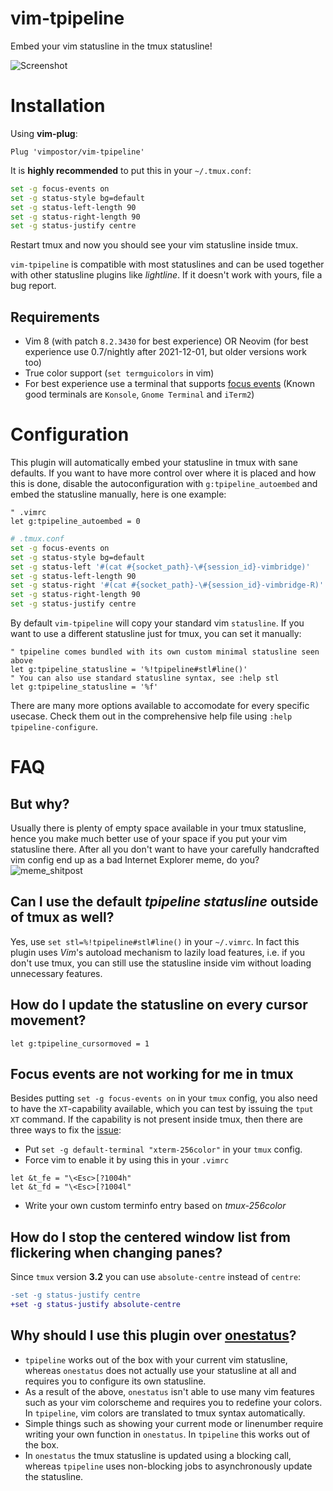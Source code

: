 # vim-tpipeline

Embed your vim statusline in the tmux statusline!

![Screenshot](https://user-images.githubusercontent.com/21310755/106371530-bdacd780-6365-11eb-8d98-1df0eb3830f1.png)
# Installation

Using **vim-plug**:

```vim
Plug 'vimpostor/vim-tpipeline'
```

It is **highly recommended** to put this in your `~/.tmux.conf`:

```bash
set -g focus-events on
set -g status-style bg=default
set -g status-left-length 90
set -g status-right-length 90
set -g status-justify centre
```

Restart tmux and now you should see your vim statusline inside tmux.

`vim-tpipeline` is compatible with most statuslines and can be used together with other statusline plugins like *lightline*. If it doesn't work with yours, file a bug report.

## Requirements

- Vim 8 (with patch `8.2.3430` for best experience) OR Neovim (for best experience use 0.7/nightly after 2021-12-01, but older versions work too)
- True color support (`set termguicolors` in vim)
- For best experience use a terminal that supports [focus events](https://invisible-island.net/xterm/ctlseqs/ctlseqs.html#h3-FocusIn_FocusOut) (Known good terminals are `Konsole`, `Gnome Terminal` and `iTerm2`)

# Configuration

This plugin will automatically embed your statusline in tmux with sane defaults.
If you want to have more control over where it is placed and how this is done, disable the autoconfiguration with `g:tpipeline_autoembed` and embed the statusline manually, here is one example:

```vim
" .vimrc
let g:tpipeline_autoembed = 0
```

```bash
# .tmux.conf
set -g focus-events on
set -g status-style bg=default
set -g status-left '#(cat #{socket_path}-\#{session_id}-vimbridge)'
set -g status-left-length 90
set -g status-right '#(cat #{socket_path}-\#{session_id}-vimbridge-R)'
set -g status-right-length 90
set -g status-justify centre
```

By default `vim-tpipeline` will copy your standard vim `statusline`.
If you want to use a different statusline just for tmux, you can set it manually:

```vim
" tpipeline comes bundled with its own custom minimal statusline seen above
let g:tpipeline_statusline = '%!tpipeline#stl#line()'
" You can also use standard statusline syntax, see :help stl
let g:tpipeline_statusline = '%f'
```

There are many more options available to accomodate for every specific usecase. Check them out in the comprehensive help file using `:help tpipeline-configure`.

# FAQ

## But why?

Usually there is plenty of empty space available in your tmux statusline, hence you make much better use of your space if you put your vim statusline there.
After all you don't want to have your carefully handcrafted vim config end up as a bad Internet Explorer meme, do you?
![meme_shitpost](https://user-images.githubusercontent.com/21310755/108243701-a71cc380-714e-11eb-9274-bc1cdb3590af.png)


## Can I use the default *tpipeline statusline* outside of tmux as well?

Yes, use `set stl=%!tpipeline#stl#line()` in your `~/.vimrc`. In fact this plugin uses *Vim*'s autoload mechanism to lazily load features, i.e. if you don't use tmux, you can still use the statusline inside vim without loading unnecessary features.

## How do I update the statusline on every cursor movement?

```vim
let g:tpipeline_cursormoved = 1
```

## Focus events are not working for me in tmux

Besides putting `set -g focus-events on` in your `tmux` config, you also need to have the `XT`-capability available, which you can test by issuing the `tput XT` command. If the capability is not present inside tmux, then there are three ways to fix the [issue](https://github.com/tmux/tmux/issues/2606):

- Put `set -g default-terminal "xterm-256color"` in your `tmux` config.
- Force vim to enable it by using this in your `.vimrc`
```vim
let &t_fe = "\<Esc>[?1004h"
let &t_fd = "\<Esc>[?1004l"
```
- Write your own custom terminfo entry based on *tmux-256color*

## How do I stop the centered window list from flickering when changing panes?

Since `tmux` version **3.2** you can use `absolute-centre` instead of `centre`:
```diff
-set -g status-justify centre
+set -g status-justify absolute-centre
```

## Why should I use this plugin over [onestatus](https://github.com/narajaon/onestatus)?

- `tpipeline` works out of the box with your current vim statusline, whereas `onestatus` does not actually use your statusline at all and requires you to configure its own statusline.
- As a result of the above, `onestatus` isn't able to use many vim features such as your vim colorscheme and requires you to redefine your colors. In `tpipeline`, vim colors are translated to tmux syntax automatically.
- Simple things such as showing your current mode or linenumber require writing your own function in `onestatus`. In `tpipeline` this works out of the box.
- In `onestatus` the tmux statusline is updated using a blocking call, whereas `tpipeline` uses non-blocking jobs to asynchronously update the statusline.
